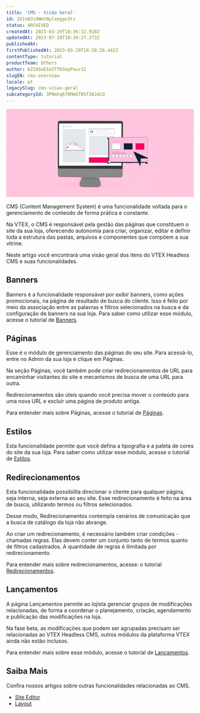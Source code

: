 ```yaml
---
title: 'CMS - Visão Geral'
id: 2X1xWJi9WmtNylxmggn3ts
status: ARCHIVED
createdAt: 2023-03-29T18:36:32.910Z
updatedAt: 2023-07-18T18:36:27.273Z
publishedAt: 
firstPublishedAt: 2023-03-29T18:38:26.442Z
contentType: tutorial
productTeam: Others
author: 6ZIASoEIeITT63epPauz12
slugEN: cms-overview
locale: pt
legacySlug: cms-visao-geral
subcategoryId: 3PNmhq67KMmGTBSfIWJdcQ
---
```


![CMS Capa overview](https://raw.githubusercontent.com/vtexdocs/help-center-content/refs/heads/main/docs/pt/tutorials/Storefront/Storefront%20Overview/cms-visao-geral_1.png)

CMS (Content Management System) é uma funcionalidade voltada para o gerenciamento de conteúdo de forma prática e constante.

Na VTEX, o CMS é responsável pela gestão das páginas que constituem o site da sua loja, oferecendo autonomia para criar, organizar, editar e definir toda a estrutura das pastas, arquivos e componentes que compõem a sua vitrine.

Neste artigo você encontrará uma visão geral dos itens do VTEX Headless CMS e suas funcionalidades.
## Banners
Banners é a funcionalidade responsável por exibir banners, como ações promocionais, na página de resultado de busca do cliente. Isso é feito por meio da associação entre as palavras e filtros selecionados na busca e da configuração de banners na sua loja.
Para saber como utilizar esse módulo, acesse o tutorial de [Banners](https://help.vtex.com/pt/v4/docs/banners--51nNoJABZ5NtvJQCucCXCy).
## Páginas
Esse é o módulo de gerenciamento das páginas do seu site. Para acessá-lo, entre no Admin da sua loja e clique em Páginas. 

Na seção Páginas, você também pode criar redirecionamentos de URL para encaminhar visitantes do site e mecanismos de busca de uma URL para outra. 

Redirecionamentos são úteis quando você precisa mover o conteúdo para uma nova URL e excluir uma página de produto antiga. 

Para entender mais sobre Páginas, acesse o tutorial de [Páginas](https://help.vtex.com/pt/v4/docs/paginas--48STFcQr3EZGb2X5jvg1WN).
## Estilos
Esta funcionalidade permite que você defina a tipografia e a paleta de cores do site da sua loja. 
Para saber como utilizar esse módulo, acesse o tutorial de [Estilos](https://help.vtex.com/pt/v4/docs/estilosCMS--5rl2OAFril2ByEVzeFOAUI).
## Redirecionamentos
Esta funcionalidade possibilita direcionar o cliente para qualquer página, seja interna, seja externa ao seu site. Esse redirecionamento é feito na área de busca, utilizando termos ou filtros selecionados. 

Desse modo, Redirecionamentos contempla cenários de comunicação que a busca de catálogo da loja não abrange.

Ao criar um redirecionamento, é necessário também criar condições - chamadas regras. Elas devem conter um conjunto tanto de termos quanto de filtros cadastrados. A quantidade de regras é ilimitada por redirecionamento.

Para entender mais sobre redirecionamentos, acesse: o tutorial [Redirecionamentos](https://help.vtex.com/pt/v4/docs/cms-redirecionamentos--3LUIUmXYvaB5vzf83Ts8jE).
## Lançamentos
A página Lançamentos permite ao lojista gerenciar grupos de modificações relacionadas, de forma a coordenar o planejamento, criação, agendamento e publicação das modificações na loja. 

Na fase beta, as modificações que podem ser agrupadas precisam ser relacionadas ao VTEX Headless CMS, outros módulos da plataforma VTEX ainda não estão inclusos.

Para entender mais sobre esse módulo, acesse o tutorial de [Lançamentos](https://help.vtex.com/pt/tutorial/modulo-lancamentos-beta--n2tN0WX5I6MJMbrJrS0Kb).
## Saiba Mais
Confira nossos artigos sobre outras funcionalidades relacionadas ao CMS.
 - [Site Editor](https://help.vtex.com/pt/v4/docs/site-editor--1mD5Ga8QV9j1jTs8cFhcLI)
 - [Layout](https://help.vtex.com/pt/v4/docs/layout--3NIhlDibddzybhWr3zfHqW)
